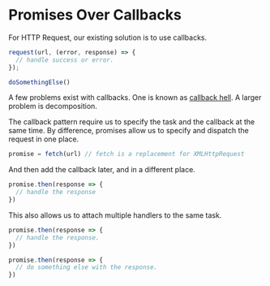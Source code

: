 # Promises Over Callbacks

For HTTP Request, our existing solution is to use callbacks.

```jsx
request(url, (error, response) => {
  // handle success or error.
});

doSomethingElse()
```

A few problems exist with callbacks. One is known as [callback hell](http://callbackhell.com "Callback Hell"). A larger problem is decomposition.

The callback pattern require us to specify the task and the callback at the same time. By difference, promises allow us to specify and dispatch the request in one place.

```jsx
promise = fetch(url) // fetch is a replacement for XMLHttpRequest
```

And then add the callback later, and in a different place.

```jsx
promise.then(response => {
  // handle the response
})
```

This also allows us to attach multiple handlers to the same task.

```jsx
promise.then(response => {
  // handle the response.
})

promise.then(response => {
  // do something else with the response.
})
```
